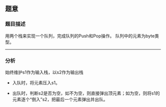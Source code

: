 ## 题意
### 题目描述

用两个栈来实现一个队列，完成队列的Push和Pop操作。 队列中的元素为byte类型。

---
### 分析
始终维护s1作为输入栈，以s2作为输出栈

- 入队时，将元素压入s1。

- 出队时，判断s2是否为空，如不为空，则直接弹出顶元素；如为空，则将s1的元素逐个“倒入”s2，把最后一个元素弹出并出队。

